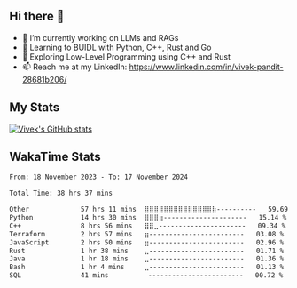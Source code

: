 ## Hi there 👋

- 🔭 I’m currently working on LLMs and RAGs
- 🌱 Learning to BUIDL with Python, C++, Rust and Go 
- 🤔 Exploring Low-Level Programming using C++ and Rust 
- 📫 Reach me at my LinkedIn: https://www.linkedin.com/in/vivek-pandit-28681b206/

## My Stats
[![Vivek's GitHub stats](https://github-readme-stats.vercel.app/api?username=ipanditi&show_icons=true&theme=dark)](https://ipanditi.github.io/)

## WakaTime Stats
<!--START_SECTION:waka-->

```txt
From: 18 November 2023 - To: 17 November 2024

Total Time: 38 hrs 37 mins

Other             57 hrs 11 mins  ⣿⣿⣿⣿⣿⣿⣿⣿⣿⣿⣿⣿⣿⣿⣷----------   59.69 %
Python            14 hrs 30 mins  ⣿⣿⣿⣶---------------------   15.14 %
C++               8 hrs 56 mins   ⣿⣿⣀----------------------   09.34 %
Terraform         2 hrs 57 mins   ⣶------------------------   03.08 %
JavaScript        2 hrs 50 mins   ⣶------------------------   02.96 %
Rust              1 hr 38 mins    ⣄------------------------   01.71 %
Java              1 hr 18 mins    ⣀------------------------   01.36 %
Bash              1 hr 4 mins     ⣀------------------------   01.13 %
SQL               41 mins          ------------------------   00.72 %
```

<!--END_SECTION:waka-->


